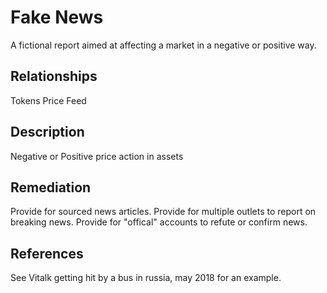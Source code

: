 # Fake News

A fictional report aimed at affecting a market in a negative or positive way.

## Relationships

Tokens
Price Feed

## Description

Negative or Positive price action in assets

## Remediation

Provide for sourced news articles.
Provide for multiple outlets to report on breaking news.
Provide for "offical" accounts to refute or confirm news.

## References

See Vitalk getting hit by a bus in russia, may 2018 for an example.
